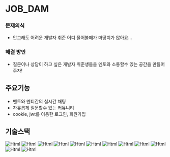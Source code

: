 # JOB_DAM

### 문제의식

- 안그래도 어려운 개발자 취준 어디 물어볼때가 마땅치가 않아요...

### 해결 방안

- 질문이나 상담이 하고 싶은 개발자 취준생들을 멘토와 소통할수 있는 공간을 만들어주자!

## 주요기능

- 멘토와 멘티간의 실시간 채팅
- 자유롭게 질문할수 있는 커뮤니티
- cookie, jwt를 이용한 로그인, 회원가입

## 기술스택

<img alt="Html" src ="https://img.shields.io/badge/Next.js-000000?&style=flat-squeare&logo=nextdotjs&logoColor=ffffff"/>
<img alt="Html" src ="https://img.shields.io/badge/node-22.17.1-5FA04E?&style=flat-squeare&logo=nodedotjs&logoColor=ffffff"/>
<img alt="Html" src ="https://img.shields.io/badge/scss-CC6699?&style=flat-squeare&logo=sass&logoColor=ffffff"/>
<img alt="Html" src ="https://img.shields.io/badge/supabase-000000?&style=flat-squeare&logo=supabase&logoColor=3FCF8E"/>
<img alt="Html" src ="https://img.shields.io/badge/redux toolkit-ffffff?&style=flat-squeare&logo=redux&logoColor=764ABC"/>
<img alt="Html" src ="https://img.shields.io/badge/Vercel-000000?&style=flat-squeare&logo=vercel&logoColor=ffffff"/>
<img alt="Html" src ="https://img.shields.io/badge/TypeScript-3178C6?&style=flat-squeare&logo=typescript&logoColor=ffffff"/>
<img alt="Html" src ="https://img.shields.io/badge/React-61DAFB?&style=flat-squeare&logo=react&logoColor=ffffff"/>
<img alt="Html" src ="https://img.shields.io/badge/MUI-007FFF?&style=flat-squeare&logo=mui&logoColor=ffffff"/>
<img alt="Html" src ="https://img.shields.io/badge/JWT-000000?&style=flat-squeare&logo=jsonwebtokens&logoColor=ffffff"/>
<img alt="Html" src ="https://img.shields.io/badge/ESLint-4B32C3?&style=flat-squeare&logo=eslint&logoColor=ffffff"/>
<img alt="Html" src ="https://img.shields.io/badge/Prettier-F7B93E?&style=flat-squeare&logo=prettier&logoColor=ffffff"/>
